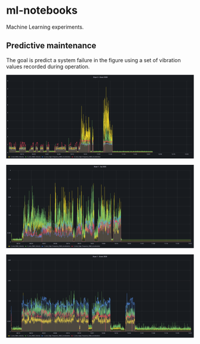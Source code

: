 # ml-notebooks
Machine Learning experiments.

## Predictive maintenance
The goal is predict a system failure in the figure using a set of vibration values recorded during operation.

![dryer_3_down](docs/dryer_3_down.png)

![dryer_1_up](docs/dryer_1_up.png)

![dryer_1_down](docs/dryer_1_down.png)
